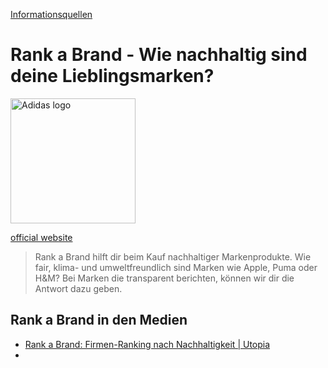 [Informationsquellen](../informationsquellen.html)

# Rank a Brand - Wie nachhaltig sind deine Lieblingsmarken?

<img src="https://upload.wikimedia.org/wikipedia/commons/1/1c/Adidas-group-logo-fr.svg" height="200" alt="Adidas logo">

<a target="_blank" href="https://www.rankabrand.de/">official website</a>   

> Rank a Brand hilft dir beim Kauf nachhaltiger Markenprodukte. Wie fair, klima- und umweltfreundlich sind Marken wie Apple, Puma oder H&M? Bei Marken die transparent berichten, können wir dir die Antwort dazu geben.

## Rank a Brand in den Medien

* <a target="_blank" href="https://utopia.de/ratgeber/rank-a-brand-firmen-ranking-nach-nachhaltigkeit/">Rank a Brand: Firmen-Ranking nach Nachhaltigkeit | Utopia</a>
*
